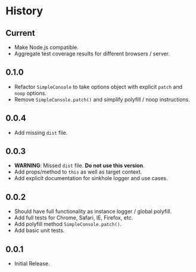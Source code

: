 History
=======

## Current

* Make Node.js compatible.
* Aggregate test coverage results for different browsers / server.

## 0.1.0

* Refactor `SimpleConsole` to take options object with explicit `patch` and
  `noop` options.
* Remove `SimpleConsole.patch()` and simplify polyfill / noop instructions.

## 0.0.4

* Add missing `dist` file.

## 0.0.3

* **WARNING**: Missed `dist` file. **Do not use this version**.
* Add props/method to `this` as well as target context.
* Add explicit documentation for sinkhole logger and use cases.

## 0.0.2

* Should have full functionality as instance logger / global polyfill.
* Add full tests for Chrome, Safari, IE, Firefox, etc.
* Add polyfill method `SimpleConsole.patch()`.
* Add basic unit tests.

## 0.0.1

* Initial Release.
